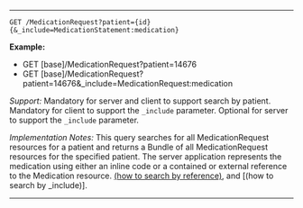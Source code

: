 -----------

`GET /MedicationRequest?patient={id}{&_include=MedicationStatement:medication}`

**Example:**

- GET [base]/MedicationRequest?patient=14676
- GET [base]/MedicationRequest?patient=14676&\_include=MedicationRequest:medication

*Support:* Mandatory for server and client to support search by patient.  Mandatory for client to support the `_include` parameter. Optional for server to support the `_include` parameter.

*Implementation Notes:*  This query searches for all MedicationRequest resources for a patient and returns a Bundle of all MedicationRequest resources for the specified patient. The server application represents the medication using either an inline code or a contained or external reference to the Medication resource.   [(how to search by reference)], and [(how to search by \_include)].

-----

  [(how to search by reference)]: {{site.data.fhir.path}}search.html#reference
  [(how to search by token)]: {{site.data.fhir.path}}search.html#token
  [Composite Search Parameters]: {{site.data.fhir.path}}search.html#combining
  [(how to search by date)]: {{site.data.fhir.path}}search.html#date
  [(how to search by _include)]: {{site.data.fhir.path}}search.html#include
